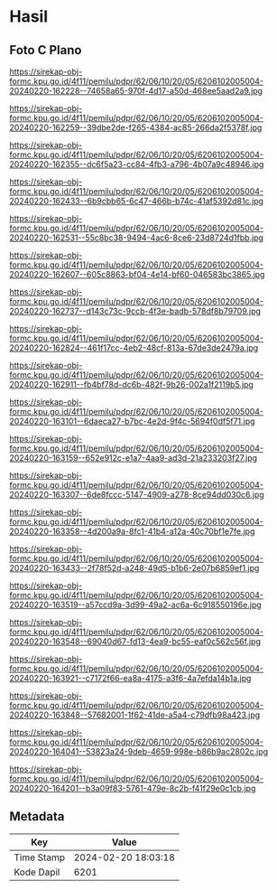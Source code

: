 # Hasil

## Foto C Plano

https://sirekap-obj-formc.kpu.go.id/4f11/pemilu/pdpr/62/06/10/20/05/6206102005004-20240220-162228--74658a65-970f-4d17-a50d-468ee5aad2a9.jpg

https://sirekap-obj-formc.kpu.go.id/4f11/pemilu/pdpr/62/06/10/20/05/6206102005004-20240220-162259--39dbe2de-f265-4384-ac85-266da2f5378f.jpg

https://sirekap-obj-formc.kpu.go.id/4f11/pemilu/pdpr/62/06/10/20/05/6206102005004-20240220-162355--dc6f5a23-cc84-4fb3-a796-4b07a9c48946.jpg

https://sirekap-obj-formc.kpu.go.id/4f11/pemilu/pdpr/62/06/10/20/05/6206102005004-20240220-162433--6b9cbb65-6c47-466b-b74c-41af5392d81c.jpg

https://sirekap-obj-formc.kpu.go.id/4f11/pemilu/pdpr/62/06/10/20/05/6206102005004-20240220-162531--55c8bc38-9494-4ac6-8ce6-23d8724d1fbb.jpg

https://sirekap-obj-formc.kpu.go.id/4f11/pemilu/pdpr/62/06/10/20/05/6206102005004-20240220-162607--605c8863-bf04-4e14-bf60-046583bc3865.jpg

https://sirekap-obj-formc.kpu.go.id/4f11/pemilu/pdpr/62/06/10/20/05/6206102005004-20240220-162737--d143c73c-9ccb-4f3e-badb-578df8b79709.jpg

https://sirekap-obj-formc.kpu.go.id/4f11/pemilu/pdpr/62/06/10/20/05/6206102005004-20240220-162824--461f17cc-4eb2-48cf-813a-67de3de2479a.jpg

https://sirekap-obj-formc.kpu.go.id/4f11/pemilu/pdpr/62/06/10/20/05/6206102005004-20240220-162911--fb4bf78d-dc6b-482f-9b26-002a1f2119b5.jpg

https://sirekap-obj-formc.kpu.go.id/4f11/pemilu/pdpr/62/06/10/20/05/6206102005004-20240220-163101--6daeca27-b7bc-4e2d-9f4c-5694f0df5f71.jpg

https://sirekap-obj-formc.kpu.go.id/4f11/pemilu/pdpr/62/06/10/20/05/6206102005004-20240220-163159--652e912c-e1a7-4aa9-ad3d-21a233203f27.jpg

https://sirekap-obj-formc.kpu.go.id/4f11/pemilu/pdpr/62/06/10/20/05/6206102005004-20240220-163307--6de8fccc-5147-4909-a278-8ce94dd030c6.jpg

https://sirekap-obj-formc.kpu.go.id/4f11/pemilu/pdpr/62/06/10/20/05/6206102005004-20240220-163358--4d200a9a-8fc1-41b4-a12a-40c70bf1e7fe.jpg

https://sirekap-obj-formc.kpu.go.id/4f11/pemilu/pdpr/62/06/10/20/05/6206102005004-20240220-163433--2f78f52d-a248-49d5-b1b6-2e07b6859ef1.jpg

https://sirekap-obj-formc.kpu.go.id/4f11/pemilu/pdpr/62/06/10/20/05/6206102005004-20240220-163519--a57ccd9a-3d99-49a2-ac6a-6c918550196e.jpg

https://sirekap-obj-formc.kpu.go.id/4f11/pemilu/pdpr/62/06/10/20/05/6206102005004-20240220-163548--69040d67-fd13-4ea9-bc55-eaf0c562c56f.jpg

https://sirekap-obj-formc.kpu.go.id/4f11/pemilu/pdpr/62/06/10/20/05/6206102005004-20240220-163921--c7172f66-ea8a-4175-a3f6-4a7efda14b1a.jpg

https://sirekap-obj-formc.kpu.go.id/4f11/pemilu/pdpr/62/06/10/20/05/6206102005004-20240220-163848--57682001-1f62-41de-a5a4-c79dfb98a423.jpg

https://sirekap-obj-formc.kpu.go.id/4f11/pemilu/pdpr/62/06/10/20/05/6206102005004-20240220-164041--53823a24-9deb-4659-998e-b86b9ac2802c.jpg

https://sirekap-obj-formc.kpu.go.id/4f11/pemilu/pdpr/62/06/10/20/05/6206102005004-20240220-164201--b3a09f83-5761-479e-8c2b-f41f29e0c1cb.jpg


## Metadata

| Key        | Value               |
| ---------- | ------------------- |
| Time Stamp | 2024-02-20 18:03:18 |
| Kode Dapil | 6201                |



